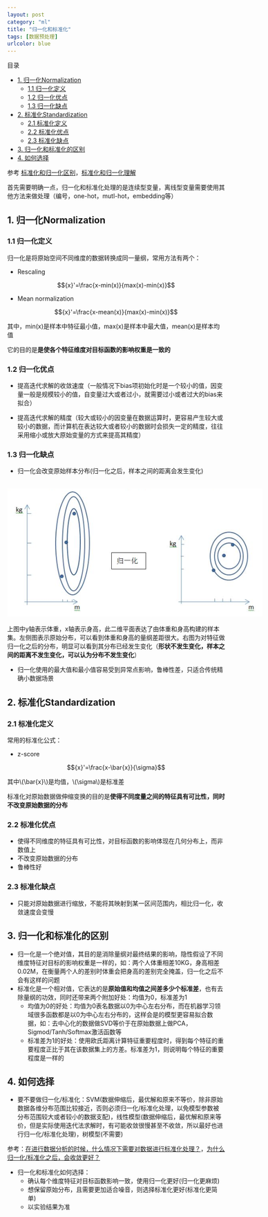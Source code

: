 ```yaml
---
layout: post
category: "ml"
title: "归一化和标准化"
tags: [数据预处理]
urlcolor: blue
---
```


目录

<!-- TOC -->

- [1. 归一化Normalization](#1-归一化Normalization)
	- [1.1 归一化定义](#11-归一化定义)
	- [1.2 归一化优点](#12-归一化优点)
	- [1.3 归一化缺点](#13-归一化缺点)
- [2. 标准化Standardization](#2-标准化Standardization)
	- [2.1 标准化定义](#21-标准化定义)
	- [2.2 标准化优点](#22-标准化优点)
	- [2.3 标准化缺点](#23-标准化缺点)
- [3. 归一化和标准化的区别](#3-归一化和标准化的区别)
- [4. 如何选择](#4-如何选择)

<!-- /TOC -->

参考 [标准化和归一化区别](https://www.zhihu.com/question/20467170)，[标准化和归一化理解](https://www.jianshu.com/p/540d56ef350f)

首先需要明确一点，归一化和标准化处理的是连续型变量，离线型变量需要使用其他方法来做处理（编号，one-hot，mutl-hot，embedding等）

## 1. 归一化Normalization

### 1.1 归一化定义

归一化是将原始空间不同维度的数据转换成同一量纲，常用方法有两个：

+ Rescaling

$${x}'=\frac{x-min(x)}{max(x)-min(x)}$$

+ Mean normalization

$${x}'=\frac{x-mean(x)}{max(x)-min(x)}$$

其中，min(x)是样本中特征最小值，max(x)是样本中最大值，mean(x)是样本均值

它的目的是**是使各个特征维度对目标函数的影响权重是一致的**

### 1.2 归一化优点

+ 提高迭代求解的收敛速度（一般情况下bias项初始化时是一个较小的值，因变量一般是规模较小的值，自变量过大或者过小，就需要过小或者过大的bias来拟合）

+ 提高迭代求解的精度（较大或较小的因变量在数据运算时，更容易产生较大或较小的数据，而计算机在表达较大或者较小的数据时会损失一定的精度，往往采用缩小或放大原始变量的方式来提高其精度）

### 1.3 归一化缺点

+ 归一化会改变原始样本分布(归一化之后，样本之间的距离会发生变化)

<html>
<br/>

<img src='/assets/归一化-分布变化示意图.png' style='max-height: 450px;max-width:750px'/>
<br/>

</html>

上图中y轴表示体重，x轴表示身高，此二维平面表达了由体重和身高构建的样本集。左侧图表示原始分布，可以看到体重和身高的量纲差距很大。右图为对特征做归一化之后的分布，明显可以看到其分布已经发生变化（**形状不发生变化，样本之间的距离不发生变化，可以认为分布不发生变化**）

+ 归一化使用的最大值和最小值容易受到异常点影响，鲁棒性差，只适合传统精确小数据场景

## 2. 标准化Standardization

### 2.1 标准化定义

常用的标准化公式：

+ z-score

$${x}'=\frac{x-\bar{x}}{\sigma}$$

其中\\(\bar{x}\\)是均值，\\(\sigma\\)是标准差

标准化对原始数据做伸缩变换的目的是**使得不同度量之间的特征具有可比性，同时不改变原始数据的分布**

### 2.2 标准化优点

+ 使得不同维度的特征具有可比性，对目标函数的影响体现在几何分布上，而非数值上
+ 不改变原始数据的分布
+ 鲁棒性好

### 2.3 标准化缺点

+ 只能对原始数据进行缩放，不能将其映射到某一区间范围内，相比归一化，收敛速度会变慢

## 3. 归一化和标准化的区别

+ 归一化是一个绝对值，其目的是消除量纲对最终结果的影响，隐性假设了不同维度特征对目标的影响权重是一样的，如：两个人体重相差10KG，身高相差0.02M，在衡量两个人的差别时体重会把身高的差别完全掩盖，归一化之后不会有这样的问题
+ 标准化是一个相对值，它表达的是**原始值和均值之间差多少个标准差**，也有去除量纲的功效，同时还带来两个附加好处：均值为0，标准差为1
	+ 均值为0的好处：均值为0表名数据以0为中心左右分布，而在机器学习领域很多函数都是以0为中心左右分布的，这样会是的模型更容易拟合数据，如：去中心化的数据做SVD等价于在原始数据上做PCA，Sigmod/Tanh/Softmax激活函数等
	+ 标准差为1的好处：使用欧氏距离计算特征重要程度时，得到每个特征的重要程度正比于其在该数据集上的方差。标准差为1，则说明每个特征的重要程度是一样的

## 4. 如何选择

+ 要不要做归一化/标准化：SVM(数据伸缩后，最优解和原来不等价，除非原始数据各维分布范围比较接近，否则必须归一化/标准化处理，以免模型参数被分布范围较大或者较小的数据支配)，线性模型(数据伸缩后，最优解和原来等价，但是实际使用迭代法求解时，有可能收敛很慢甚至不收敛，所以最好也进行归一化/标准化处理)，树模型(不需要)

参考：[在进行数据分析的时候，什么情况下需要对数据进行标准化处理？](https://www.zhihu.com/question/30038463)，[为什么归一化/标准化之后，会收敛更好？](#https://www.zhihu.com/question/37129350/answer/70592743)

+ 归一化和标准化如何选择：
	+ 确认每个维度特征对目标函数影响一致，使用归一化更好(归一化更麻烦)
	+ 想保留原始分布，且需要更加适合噪音，则选择标准化更好(标准化更简单)
	+ 以实验结果为准
